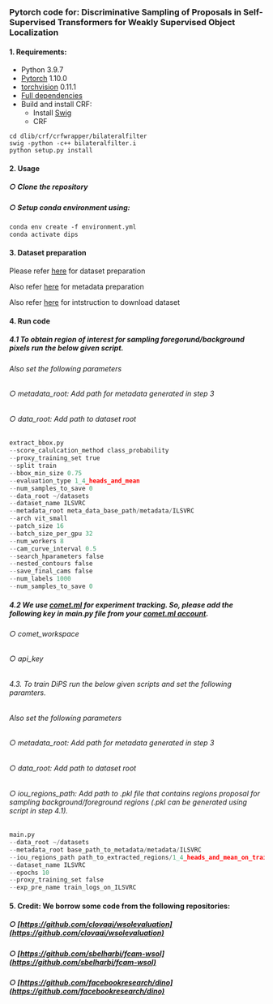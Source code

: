 ### Pytorch code for: Discriminative Sampling of Proposals in Self-Supervised Transformers for Weakly Supervised Object Localization

#### 1. Requirements:

* Python 3.9.7
* [Pytorch](https://github.com/pytorch/pytorch)  1.10.0
* [torchvision](https://github.com/pytorch/vision) 0.11.1
* [Full dependencies](environment.yml)
* Build and install CRF:
    * Install [Swig](http://www.swig.org/index.php)
    * CRF
```shell
cd dlib/crf/crfwrapper/bilateralfilter
swig -python -c++ bilateralfilter.i
python setup.py install
```

#### 2. Usage 
##### ○ Clone the repository 
##### ○ Setup conda environment using:
``` markdown
conda env create -f environment.yml
conda activate dips
```

#### 3. Dataset preparation 
Please refer [here](https://github.com/clovaai/wsolevaluation) for dataset preparation 

Also refer [here](https://github.com/clovaai/wsolevaluation) for metadata preparation 

Also refer [here](https://github.com/clovaai/wsolevaluation) for intstruction to download dataset 


#### 4. Run code

##### 4.1 To obtain region of interest for sampling foregorund/background pixels run the below given script.
###### Also set the following parameters
  ###### ○ metadata_root: Add path for metadata generated in step 3
  
  ###### ○ data_root: Add path to dataset root

``` python
extract_bbox.py 
--score_calulcation_method class_probability 
--proxy_training_set true 
--split train 
--bbox_min_size 0.75 
--evaluation_type 1_4_heads_and_mean 
--num_samples_to_save 0 
--data_root ~/datasets 
--dataset_name ILSVRC 
--metadata_root meta_data_base_path/metadata/ILSVRC 
--arch vit_small 
--patch_size 16 
--batch_size_per_gpu 32 
--num_workers 8 
--cam_curve_interval 0.5 
--search_hparameters false 
--nested_contours false 
--save_final_cams false 
--num_labels 1000 
--num_samples_to_save 0 
```
##### 4.2 We use [comet.ml](https://www.comet.com/site/) for experiment tracking. So, please add the following key in main.py file from your [comet.ml account](bbrVVBsFclbFud475m2L2WDYc).
  ###### ○ comet_workspace
  ###### ○ api_key

###### 4.3. To train DiPS run the below given scripts and set the following paramters.
###### Also set the following parameters
  ###### ○ metadata_root: Add path for metadata generated in step 3
  ###### ○ data_root: Add path to dataset root
  ###### ○ iou_regions_path: Add path to .pkl file that contains regions proposal for sampling background/foreground regions (.pkl can be generated using script in step 4.1).
  
``` python
main.py 
--data_root ~/datasets 
--metadata_root base_path_to_metadata/metadata/ILSVRC 
--iou_regions_path path_to_extracted_regions/1_4_heads_and_mean_on_train_list_imgs_with_best_head.pkl --run_for_given_setting --evaluate_checkpoint configs/ILSVRC 
--dataset_name ILSVRC 
--epochs 10
--proxy_training_set false 
--exp_pre_name train_logs_on_ILSVRC 
```

#### 5. Credit: We borrow some code from the following repositories:

##### ○ [https://github.com/clovaai/wsolevaluation](https://github.com/clovaai/wsolevaluation)
##### ○ [https://github.com/sbelharbi/fcam-wsol](https://github.com/sbelharbi/fcam-wsol)

##### ○ [https://github.com/facebookresearch/dino](https://github.com/facebookresearch/dino)